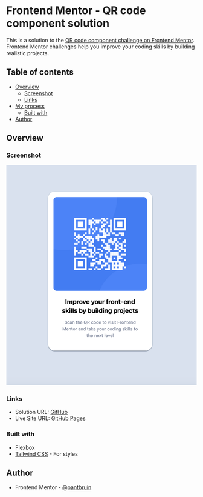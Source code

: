 # Frontend Mentor - QR code component solution

This is a solution to the [QR code component challenge on Frontend Mentor](https://www.frontendmentor.io/challenges/qr-code-component-iux_sIO_H). Frontend Mentor challenges help you improve your coding skills by building realistic projects. 

## Table of contents

- [Overview](#overview)
  - [Screenshot](#screenshot)
  - [Links](#links)
- [My process](#my-process)
  - [Built with](#built-with)
- [Author](#author)

## Overview

### Screenshot

![](./images/screenshot.png)


### Links

- Solution URL: [GitHub](https://github.com/pantbruin/fe-mentor-qr-component)
- Live Site URL: [GitHub Pages](https://pantbruin.github.io/fe-mentor-qr-component/)

### Built with
- Flexbox
- [Tailwind CSS](https://tailwindcss.com/) - For styles


## Author

- Frontend Mentor - [@pantbruin](https://www.frontendmentor.io/profile/pantbruin)

